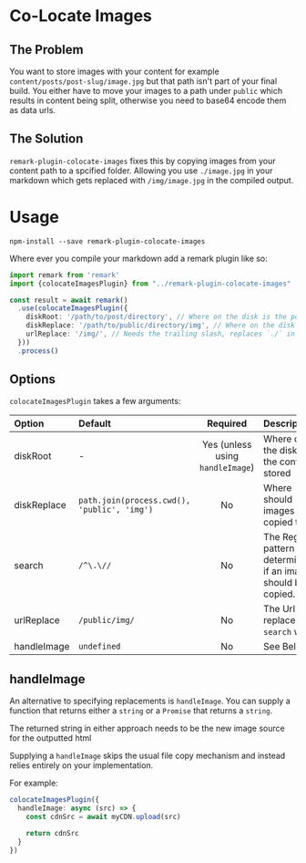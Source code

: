 # Co-Locate Images

## The Problem

You want to store images with your content for example `content/posts/post-slug/image.jpg` but that path isn't part of your final build. You either have to move your images to a path under `public` which results in content being split, otherwise you need to base64 encode them as data urls.

## The Solution

`remark-plugin-colocate-images` fixes this by copying images from your content path to a spcified folder. Allowing you use `./image.jpg` in your markdown which gets replaced with `/img/image.jpg` in the compiled output.

# Usage

```
npm-install --save remark-plugin-colocate-images
```

Where ever you compile your markdown add a remark plugin like so:

```ts
import remark from 'remark'
import {colocateImagesPlugin} from "../remark-plugin-colocate-images"

const result = await remark()
  .use(colocateImagesPlugin({
    diskRoot: '/path/to/post/directory', // Where on the disk is the posts content, e.g. index.md and image.jpg
    diskReplace: '/path/to/public/directory/img', // Where on the disk should files be copied to
    urlReplace: '/img/', // Needs the trailing slash, replaces `./` in the image path.
  }))
  .process()
```

## Options

`colocateImagesPlugin` takes a few arguments:

|Option|Default|Required|Description|
|:-----|:------|:------:|:----------|
|diskRoot|-|Yes (unless using `handleImage`)|Where on the disk is the content stored|
|diskReplace|`path.join(process.cwd(), 'public', 'img')`|No|Where should images be copied to.|
|search|`/^\.\//`|No|The Regex pattern to determine if an image should be copied.|
|urlReplace|`/public/img/`|No|The Url to replace `search` with.|
|handleImage|`undefined`|No|See Below|

## handleImage

An alternative to specifying replacements is `handleImage`. You can supply a function that returns either a `string` or a `Promise` that returns a `string`.

The returned string in either approach needs to be the new image source for the outputted html

Supplying a `handleImage` skips the usual file copy mechanism and instead relies entirely on your implementation.

For example:

```typescript
colocateImagesPlugin({
  handleImage: async (src) => {
    const cdnSrc = await myCDN.upload(src)

    return cdnSrc
  }
})
```

